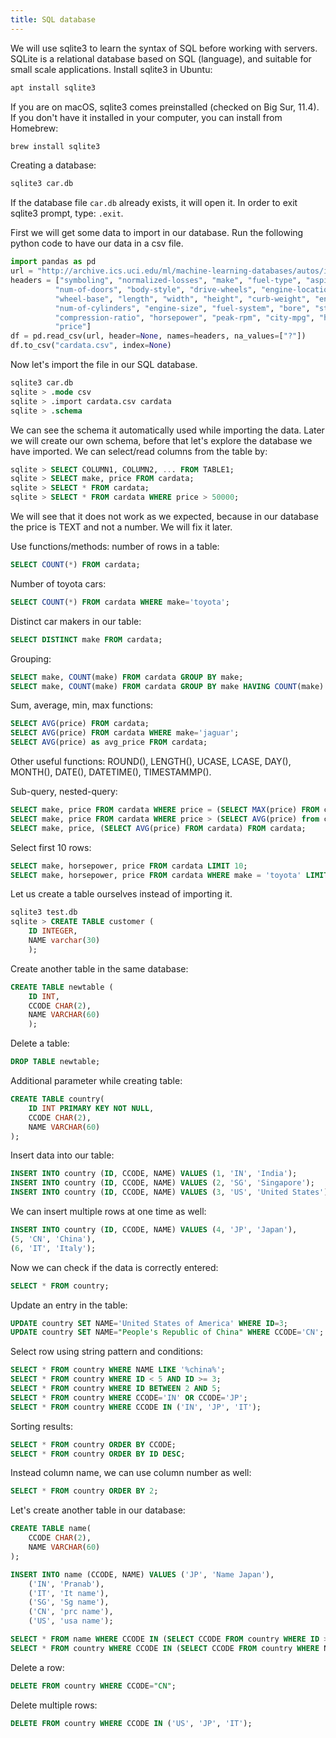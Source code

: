 ```yaml
---
title: SQL database
---
```

We will use sqlite3 to learn the syntax of SQL before working with servers.
SQLite is a relational database based on SQL (language), and suitable for small
scale applications. Install sqlite3 in Ubuntu:
```bash
apt install sqlite3
```

If you are on macOS, sqlite3 comes preinstalled (checked on Big Sur, 11.4). If
you don't have it installed in your computer, you can install from Homebrew:
```bash
brew install sqlite3
```

Creating a database:
```bash
sqlite3 car.db
```

If the database file `car.db` already exists, it will open it. In order to exit
sqlite3 prompt, type: `.exit`.

First we will get some data to import in our database. Run the following python
code to have our data in a csv file.
```python
import pandas as pd
url = "http://archive.ics.uci.edu/ml/machine-learning-databases/autos/imports-85.data"
headers = ["symboling", "normalized-losses", "make", "fuel-type", "aspiration",\
          "num-of-doors", "body-style", "drive-wheels", "engine-location",\
          "wheel-base", "length", "width", "height", "curb-weight", "engine-type",\
          "num-of-cylinders", "engine-size", "fuel-system", "bore", "stroke",\
          "compression-ratio", "horsepower", "peak-rpm", "city-mpg", "highway-mpg",\
          "price"]
df = pd.read_csv(url, header=None, names=headers, na_values=["?"])
df.to_csv("cardata.csv", index=None)
```

Now let's import the file in our SQL database.
```sql
sqlite3 car.db
sqlite > .mode csv
sqlite > .import cardata.csv cardata
sqlite > .schema
```
We can see the schema it automatically used while importing the data. Later we will create our own schema, before that let's explore the database we have imported. We can select/read columns from the table by:
```sql
sqlite > SELECT COLUMN1, COLUMN2, ... FROM TABLE1;
sqlite > SELECT make, price FROM cardata;
sqlite > SELECT * FROM cardata;
sqlite > SELECT * FROM cardata WHERE price > 50000;
```

We will see that it does not work as we expected, because in our database the price is TEXT and not a number. We will fix it later.

Use functions/methods: number of rows in a table:
```sql
SELECT COUNT(*) FROM cardata;
```

Number of toyota cars:
```sql
SELECT COUNT(*) FROM cardata WHERE make='toyota';
```

Distinct car makers in our table:
```sql
SELECT DISTINCT make FROM cardata;
```

Grouping:
```sql
SELECT make, COUNT(make) FROM cardata GROUP BY make;
SELECT make, COUNT(make) FROM cardata GROUP BY make HAVING COUNT(make) > 10;
```

Sum, average, min, max functions:
```sql
SELECT AVG(price) FROM cardata;
SELECT AVG(price) FROM cardata WHERE make='jaguar';
SELECT AVG(price) as avg_price FROM cardata;
```

Other useful functions: ROUND(), LENGTH(), UCASE, LCASE, DAY(), MONTH(), DATE(), DATETIME(), TIMESTAMMP().

Sub-query, nested-query:
```sql
SELECT make, price FROM cardata WHERE price = (SELECT MAX(price) FROM cardata);
SELECT make, price FROM cardata WHERE price > (SELECT AVG(price) from cardata);
SELECT make, price, (SELECT AVG(price) FROM cardata) FROM cardata;
```

Select first 10 rows:
```sql
SELECT make, horsepower, price FROM cardata LIMIT 10;
SELECT make, horsepower, price FROM cardata WHERE make = 'toyota' LIMIT 5;
```

Let us create a table ourselves instead of importing it.
```sql
sqlite3 test.db
sqlite > CREATE TABLE customer (
	ID INTEGER,
	NAME varchar(30)
	);
```

Create another table in the same database:
```sql
CREATE TABLE newtable (
	ID INT,
	CCODE CHAR(2),
	NAME VARCHAR(60)
	);
```

Delete a table:
```sql
DROP TABLE newtable;
```

Additional parameter while creating table:
```sql
CREATE TABLE country(
	ID INT PRIMARY KEY NOT NULL,
	CCODE CHAR(2),
	NAME VARCHAR(60)
);
```

Insert data into our table:
```sql
INSERT INTO country (ID, CCODE, NAME) VALUES (1, 'IN', 'India');
INSERT INTO country (ID, CCODE, NAME) VALUES (2, 'SG', 'Singapore');
INSERT INTO country (ID, CCODE, NAME) VALUES (3, 'US', 'United States');
```

We can insert multiple rows at one time as well:
```sql
INSERT INTO country (ID, CCODE, NAME) VALUES (4, 'JP', 'Japan'),
(5, 'CN', 'China'),
(6, 'IT', 'Italy');
```

Now we can check if the data is correctly entered:
```sql
SELECT * FROM country;
```

Update an entry in the table:
```sql
UPDATE country SET NAME='United States of America' WHERE ID=3;
UPDATE country SET NAME="People's Republic of China" WHERE CCODE='CN';
```

Select row using string pattern and conditions:
```sql
SELECT * FROM country WHERE NAME LIKE '%china%';
SELECT * FROM country WHERE ID < 5 AND ID >= 3;
SELECT * FROM country WHERE ID BETWEEN 2 AND 5;
SELECT * FROM country WHERE CCODE='IN' OR CCODE='JP';
SELECT * FROM country WHERE CCODE IN ('IN', 'JP', 'IT');
```

Sorting results:
```sql
SELECT * FROM country ORDER BY CCODE;
SELECT * FROM country ORDER BY ID DESC;
```

Instead column name, we can use column number as well:
```sql
SELECT * FROM country ORDER BY 2;
```

Let's create another table in our database:
```sql
CREATE TABLE name(
	CCODE CHAR(2),
	NAME VARCHAR(60)
);

INSERT INTO name (CCODE, NAME) VALUES ('JP', 'Name Japan'),
	('IN', 'Pranab'),
	('IT', 'It name'),
	('SG', 'Sg name'),
	('CN', 'prc name'),
	('US', 'usa name');

SELECT * FROM name WHERE CCODE IN (SELECT CCODE FROM country WHERE ID > 4);
SELECT * FROM country WHERE CCODE IN (SELECT CCODE FROM country WHERE NAME='Italy');
```

Delete a row:
```sql
DELETE FROM country WHERE CCODE="CN";
```

Delete multiple rows:
```sql
DELETE FROM country WHERE CCODE IN ('US', 'JP', 'IT');
```
